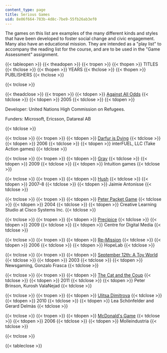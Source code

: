 ```yaml
---
content_type: page
title: Serious Games
uid: 8e06f664-783b-4d8c-7be9-55fb26ab3ef0
---
```


The games on this list are examples of the many different kinds and styles that have been developed to foster social change and civic engagement. Many also have an educational mission. They are intended as a "play list" to accompany the reading list for the course, and are to be used in the "Game Assessment" assignment.

{{< tableopen >}}
{{< theadopen >}}
{{< tropen >}}
{{< thopen >}}
TITLES
{{< thclose >}}
{{< thopen >}}
YEARS
{{< thclose >}}
{{< thopen >}}
PUBLISHERS
{{< thclose >}}

{{< trclose >}}

{{< theadclose >}}
{{< tropen >}}
{{< tdopen >}}
[Against All Odds](http://www.playagainstallodds.ca/)
{{< tdclose >}}
{{< tdopen >}}
2005
{{< tdclose >}}
{{< tdopen >}}


Developer: United Nations High Commission on Refugees.

Funders: Microsoft, Ericsson, Datareal AB


{{< tdclose >}}

{{< trclose >}}
{{< tropen >}}
{{< tdopen >}}
[Darfur is Dying](http://www.gamesforchange.org/game/darfur-is-dying/)
{{< tdclose >}}
{{< tdopen >}}
2006
{{< tdclose >}}
{{< tdopen >}}
interFUEL, LLC (Take Action games)
{{< tdclose >}}

{{< trclose >}}
{{< tropen >}}
{{< tdopen >}}
[Gray](http://www.intuitiongames.com/gray/)
{{< tdclose >}}
{{< tdopen >}}
2009
{{< tdclose >}}
{{< tdopen >}}
Intuition games
{{< tdclose >}}

{{< trclose >}}
{{< tropen >}}
{{< tdopen >}}
[Hush](http://www.jamieantonisse.com/hush/about.html)
{{< tdclose >}}
{{< tdopen >}}
2007–8
{{< tdclose >}}
{{< tdopen >}}
Jaimie Antonisse
{{< tdclose >}}

{{< trclose >}}
{{< tropen >}}
{{< tdopen >}}
[Peter Packet Game](http://www.cisco.com/web/learning/netacad/peterpacket2/NewBuild_forweb/default.htm)
{{< tdclose >}}
{{< tdopen >}}
2004
{{< tdclose >}}
{{< tdopen >}}
Creative Learning Studio at Cisco Systems Inc.
{{< tdclose >}}

{{< trclose >}}
{{< tropen >}}
{{< tdopen >}}
[Precipice](http://precipice.altereddreams.net/index.html)
{{< tdclose >}}
{{< tdopen >}}
2009
{{< tdclose >}}
{{< tdopen >}}
Centre for Digital Media
{{< tdclose >}}

{{< trclose >}}
{{< tropen >}}
{{< tdopen >}}
[Re–Mission](http://www.re-mission.net/)
{{< tdclose >}}
{{< tdopen >}}
2006
{{< tdclose >}}
{{< tdopen >}}
HopeLab
{{< tdclose >}}

{{< trclose >}}
{{< tropen >}}
{{< tdopen >}}
[September 12th: A Toy World](https://www.gamesforchange.org/game/september-12th-a-toy-world/)
{{< tdclose >}}
{{< tdopen >}}
2003
{{< tdclose >}}
{{< tdopen >}}
Newsgaming, Gonzalo Frasca
{{< tdclose >}}

{{< trclose >}}
{{< tropen >}}
{{< tdopen >}}
[The Cat and the Coup](http://coup.peterbrinson.com/)
{{< tdclose >}}
{{< tdopen >}}
2011
{{< tdclose >}}
{{< tdopen >}}
Peter Brinson, Kurosh ValaNejad
{{< tdclose >}}

{{< trclose >}}
{{< tropen >}}
{{< tdopen >}}
[Ulitsa Dimitrova](http://www.ulitsa-dimitrova.com/)
{{< tdclose >}}
{{< tdopen >}}
2010
{{< tdclose >}}
{{< tdopen >}}
Lea Schönfelder and Gerard Delmàs
{{< tdclose >}}

{{< trclose >}}
{{< tropen >}}
{{< tdopen >}}
[McDonald's Game](https://molleindustria.org/mcdonalds/)
{{< tdclose >}}
{{< tdopen >}}
2006
{{< tdclose >}}
{{< tdopen >}}
Molleindustria
{{< tdclose >}}

{{< trclose >}}

{{< tableclose >}}